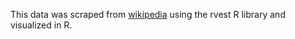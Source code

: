 This data was scraped from [wikipedia](https://en.wikipedia.org/wiki/List_of_tallest_statues) using the rvest R library and visualized in R.

